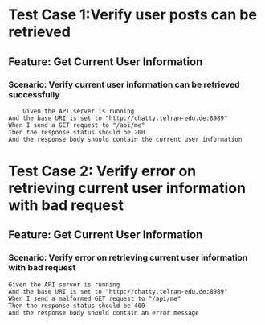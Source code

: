 # Test Case 1:Verify user posts can be retrieved

## Feature: Get Current User Information

### Scenario:  Verify current user information can be retrieved successfully


```gherkin
    Given the API server is running
And the base URI is set to "http://chatty.telran-edu.de:8989"
When I send a GET request to "/api/me"
Then the response status should be 200
And the response body should contain the current user information
```


# Test Case 2: Verify error on retrieving current user information with bad request

## Feature: Get Current User Information

### Scenario: Verify error on retrieving current user information with bad request
```gherkin
Given the API server is running
And the base URI is set to "http://chatty.telran-edu.de:8989"
When I send a malformed GET request to "/api/me"
Then the response status should be 400
And the response body should contain an error message
```


